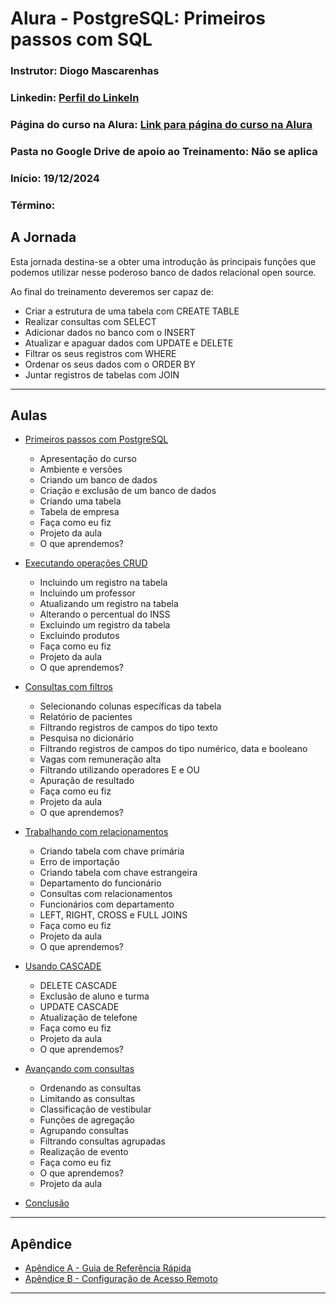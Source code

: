 # Alura - PostgreSQL: Primeiros passos com SQL

### **Instrutor**: Diogo Mascarenhas
### **Linkedin**: [Perfil do LinkeIn](linkedin.com/in/diogomascarenha)
### **Página do curso na Alura**: [Link para página do curso na Alura](https://cursos.alura.com.br/course/introducao-postgresql-primeiros-passos)
### **Pasta no Google Drive de apoio ao Treinamento**: Não se aplica
### **Início**: 19/12/2024
### **Término**: 

## A Jornada

Esta jornada destina-se a obter uma introdução às principais funções que podemos utilizar nesse poderoso banco de dados relacional open source.

Ao final do treinamento deveremos ser capaz de:

- Criar a estrutura de uma tabela com CREATE TABLE
- Realizar consultas com SELECT
- Adicionar dados no banco com o INSERT
- Atualizar e apaguar dados com UPDATE e DELETE
- Filtrar os seus registros com WHERE
- Ordenar os seus dados com o ORDER BY
- Juntar registros de tabelas com JOIN

---

## Aulas

- [Primeiros passos com PostgreSQL](01.%20Primeiros%20passos%20com%20PostgreSQL.md)
  - Apresentação do curso
  - Ambiente e versões
  - Criando um banco de dados
  - Criação e exclusão de um banco de dados
  - Criando uma tabela
  - Tabela de empresa
  - Faça como eu fiz
  - Projeto da aula
  - O que aprendemos?

- [Executando operações CRUD](02.%20Executando%20operacoes%20CRUD.md)
  - Incluindo um registro na tabela
  - Incluindo um professor
  - Atualizando um registro na tabela
  - Alterando o percentual do INSS
  - Excluindo um registro da tabela
  - Excluindo produtos
  - Faça como eu fiz
  - Projeto da aula
  - O que aprendemos?

- [Consultas com filtros](03.%20Consultas%20com%20Filtros.md)
  - Selecionando colunas específicas da tabela
  - Relatório de pacientes
  - Filtrando registros de campos do tipo texto
  - Pesquisa no dicionário
  - Filtrando registros de campos do tipo numérico, data e booleano
  - Vagas com remuneração alta
  - Filtrando utilizando operadores E e OU
  - Apuração de resultado
  - Faça como eu fiz
  - Projeto da aula
  - O que aprendemos?

- [Trabalhando com relacionamentos](04.%20Trabalhando%20com%20Relacionamentos.md)
  - Criando tabela com chave primária
  - Erro de importação
  - Criando tabela com chave estrangeira
  - Departamento do funcionário
  - Consultas com relacionamentos
  - Funcionários com departamento
  - LEFT, RIGHT, CROSS e FULL JOINS
  - Faça como eu fiz
  - Projeto da aula
  - O que aprendemos?

- [Usando CASCADE](05.%20Usando%20CASCADE.md)
  - DELETE CASCADE
  - Exclusão de aluno e turma
  - UPDATE CASCADE
  - Atualização de telefone
  - Faça como eu fiz
  - Projeto da aula
  - O que aprendemos?

- [Avançando com consultas](06.%20Avancando%20com%20Consultas.md)
  - Ordenando as consultas
  - Limitando as consultas
  - Classificação de vestibular
  - Funções de agregação
  - Agrupando consultas
  - Filtrando consultas agrupadas
  - Realização de evento
  - Faça como eu fiz
  - O que aprendemos?
  - Projeto da aula

- [Conclusão](07.%20Conclusao.md)

---

## Apêndice

- [Apêndice A - Guia de Referência Rápida](08.%20Apendice%20A%20-%20Guia%20referencia%20rapida.md)
- [Apêndice B - Configuração de Acesso Remoto](09.%20Apendice%20B%20-%20Confguracao%20Acesso%20Remoto.md)

---

